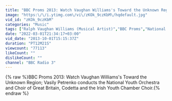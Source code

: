 ```yaml
---
title: "BBC Proms 2013: Watch Vaughan Williams's Toward the Unknown Region"
image: "https:\/\/i.ytimg.com\/vi\/zKOk_9czKbM\/hqdefault.jpg"
vid_id: "zKOk_9czKbM"
categories: "Music"
tags: ["Ralph Vaughan Williams (Musical Artist)","BBC Proms","National Youth Orchestra Of Great Britain (Musical Group)"]
date: "2022-03-01T21:34:17+03:00"
vid_date: "2013-10-01T15:15:37Z"
duration: "PT12M21S"
viewcount: "77113"
likeCount: ""
dislikeCount: ""
channel: "BBC Radio 3"
---
```

{% raw %}BBC Proms 2013: Watch Vaughan Williams's Toward the Unknown Region; Vasily Petrenko conducts the National Youth Orchestra and Choir of Great Britain, Codetta and the Irish Youth Chamber Choir.{% endraw %}
